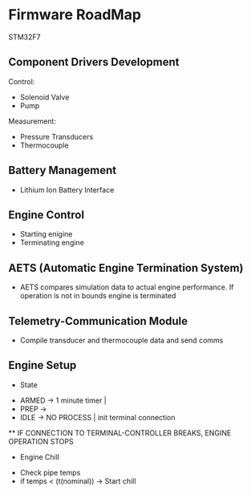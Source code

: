 # Firmware RoadMap

STM32F7 

## Component Drivers Development

Control:
- Solenoid Valve
- Pump 

Measurement:
- Pressure Transducers
- Thermocouple

## Battery Management 

- Lithium Ion Battery Interface

## Engine Control

- Starting enigine
- Terminating engine

## AETS (Automatic Engine Termination System)

- AETS compares simulation data to actual engine performance. If operation is not in bounds engine is terminated

## Telemetry-Communication Module

-  Compile transducer and thermocouple data and send comms


## Engine Setup

- State
* ARMED -> 1 minute timer |  
* PREP -> 
* IDLE -> NO PROCESS | init terminal connection

** IF CONNECTION TO TERMINAL-CONTROLLER BREAKS, ENGINE OPERATION STOPS

- Engine Chill
* Check pipe temps
* if temps < (t(nominal)) -> Start chill





